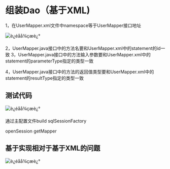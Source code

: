 # 组装Dao（基于XML)

1，在UserMapper.xml文件中namespace等于UserMapper接口地址 

![è¿éåå¾çæè¿°](https://img-blog.csdn.net/20160424205422345)

2，UserMapper.java接口中的方法名要和UserMapper.xml中的statement的id一致 
3，UserMapper.java接口中的方法输入参数要和UserMapper.xml中的statement的parameterType指定的类型一致

4，UserMapper.java接口中的方法的返回值类型要和UserMapper.xml中的statement的resultType指定的类型一致 



## 测试代码

![è¿éåå¾çæè¿°](https://img-blog.csdn.net/20160424210552661)

通过主配置文件build sqlSessionFactory

openSession getMapper



## 基于实现相对于基于XML的问题

![è¿éåå¾çæè¿°](https://img-blog.csdn.net/20160424183158685)